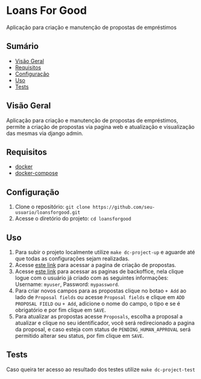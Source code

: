 # Loans For Good

Aplicação para criação e manutenção de propostas de empréstimos

## Sumário

- [Visão Geral](#visão-geral)
- [Requisitos](#requisitos)
- [Configuração](#configuração)
- [Uso](#uso)
- [Tests](#tests)

## Visão Geral

Aplicação para criação e manutenção de propostas de empréstimos, permite a criação de propostas via pagina web e atualização e visualização das mesmas via django admin.

## Requisitos

* [docker](https://docs.docker.com/engine/install/)
* [docker-compose](https://docs.docker.com/compose/install/)

## Configuração

1. Clone o repositório: `git clone https://github.com/seu-usuario/loansforgood.git`
2. Acesse o diretório do projeto: `cd loansforgood`

## Uso

1. Para subir o projeto localmente utilize `make dc-project-up` e aguarde até que todas as configurações sejam realizadas.
2. Acesse [este link](http://localhost:3000/) para acessar a pagina de criação de propostas.
3. Acesse [este link](http://localhost:8000/admin) para acessar as paginas de backoffice, nela clique logue com o usuário já criado com as seguintes informações: Username: `myuser`, Password: `mypassword`.
4. Para criar novos campos para as propostas clique no botao `+ Add` ao lado de `Proposal fields` ou acesse `Proposal fields` e clique em `ADD PROPOSAL FIELD` ou  `+ Add`, adicione o nome do campo, o tipo e se é obrigatório e por fim clique em `SAVE`.
4. Para atualizar as propostas acesse `Proposals`, escolha a proposal a atualizar e clique no seu identificador, você será redirecionado a pagina da proposal, e caso esteja com status de `PENDING_HUMAN_APPROVAL` será permitido alterar seu status, por fim clique em `SAVE`.

## Tests

Caso queira ter acesso ao resultado dos testes utilize `make dc-project-test`
